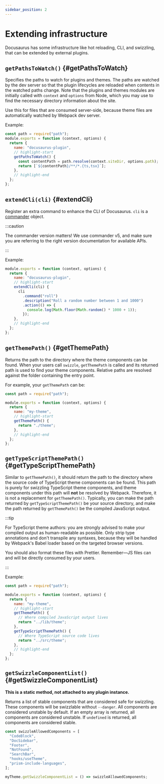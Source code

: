 ```yaml
---
sidebar_position: 2
---
```


# Extending infrastructure

Docusaurus has some infrastructure like hot reloading, CLI, and swizzling, that can be extended by external plugins.

## `getPathsToWatch()` {#getPathsToWatch}

Specifies the paths to watch for plugins and themes. The paths are watched by the dev server so that the plugin lifecycles are reloaded when contents in the watched paths change. Note that the plugins and themes modules are initially called with `context` and `options` from Node, which you may use to find the necessary directory information about the site.

Use this for files that are consumed server-side, because theme files are automatically watched by Webpack dev server.

Example:

```js title="docusaurus-plugin/src/index.js"
const path = require("path");
module.exports = function (context, options) {
  return {
    name: "docusaurus-plugin",
    // highlight-start
    getPathsToWatch() {
      const contentPath = path.resolve(context.siteDir, options.path);
      return [`${contentPath}/**/*.{ts,tsx}`];
    },
    // highlight-end
  };
};
```

## `extendCli(cli)` {#extendCli}

Register an extra command to enhance the CLI of Docusaurus. `cli` is a [commander](https://www.npmjs.com/package/commander/v/5.1.0) object.

:::caution

The commander version matters! We use commander v5, and make sure you are referring to the right version documentation for available APIs.

:::

Example:

```js title="docusaurus-plugin/src/index.js"
module.exports = function (context, options) {
  return {
    name: "docusaurus-plugin",
    // highlight-start
    extendCli(cli) {
      cli
        .command("roll")
        .description("Roll a random number between 1 and 1000")
        .action(() => {
          console.log(Math.floor(Math.random() * 1000 + 1));
        });
    },
    // highlight-end
  };
};
```

## `getThemePath()` {#getThemePath}

Returns the path to the directory where the theme components can be found. When your users call `swizzle`, `getThemePath` is called and its returned path is used to find your theme components. Relative paths are resolved against the folder containing the entry point.

For example, your `getThemePath` can be:

```js title="my-theme/src/index.js"
const path = require("path");

module.exports = function (context, options) {
  return {
    name: "my-theme",
    // highlight-start
    getThemePath() {
      return "./theme";
    },
    // highlight-end
  };
};
```

## `getTypeScriptThemePath()` {#getTypeScriptThemePath}

Similar to `getThemePath()`, it should return the path to the directory where the source code of TypeScript theme components can be found. This path is purely for swizzling TypeScript theme components, and theme components under this path will **not** be resolved by Webpack. Therefore, it is not a replacement for `getThemePath()`. Typically, you can make the path returned by `getTypeScriptThemePath()` be your source directory, and make the path returned by `getThemePath()` be the compiled JavaScript output.

:::tip

For TypeScript theme authors: you are strongly advised to make your compiled output as human-readable as possible. Only strip type annotations and don't transpile any syntaxes, because they will be handled by Webpack's Babel loader based on the targeted browser versions.

You should also format these files with Prettier. Remember—JS files can and will be directly consumed by your users.

:::

Example:

```js title="my-theme/src/index.js"
const path = require("path");

module.exports = function (context, options) {
  return {
    name: "my-theme",
    // highlight-start
    getThemePath() {
      // Where compiled JavaScript output lives
      return "../lib/theme";
    },
    getTypeScriptThemePath() {
      // Where TypeScript source code lives
      return "../src/theme";
    },
    // highlight-end
  };
};
```

## `getSwizzleComponentList()` {#getSwizzleComponentList}

**This is a static method, not attached to any plugin instance.**

Returns a list of stable components that are considered safe for swizzling. These components will be swizzlable without `--danger`. All components are considered unstable by default. If an empty array is returned, all components are considered unstable. If `undefined` is returned, all components are considered stable.

```js title="my-theme/src/index.js"
const swizzleAllowedComponents = [
  "CodeBlock",
  "DocSidebar",
  "Footer",
  "NotFound",
  "SearchBar",
  "hooks/useTheme",
  "prism-include-languages",
];

myTheme.getSwizzleComponentList = () => swizzleAllowedComponents;
```
